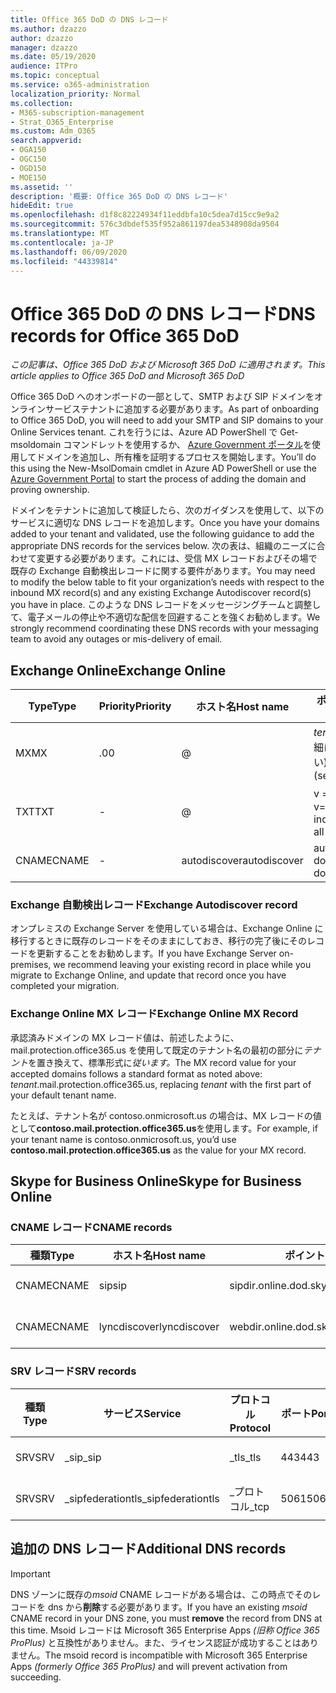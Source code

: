 ```yaml
---
title: Office 365 DoD の DNS レコード
ms.author: dzazzo
author: dzazzo
manager: dzazzo
ms.date: 05/19/2020
audience: ITPro
ms.topic: conceptual
ms.service: o365-administration
localization_priority: Normal
ms.collection:
- M365-subscription-management
- Strat_O365_Enterprise
ms.custom: Adm_O365
search.appverid:
- OGA150
- OGC150
- OGD150
- MOE150
ms.assetid: ''
description: '概要: Office 365 DoD の DNS レコード'
hideEdit: true
ms.openlocfilehash: d1f8c82224934f11eddbfa10c5dea7d15cc9e9a2
ms.sourcegitcommit: 576c3dbdef535f952a861197dea5348908da9504
ms.translationtype: MT
ms.contentlocale: ja-JP
ms.lasthandoff: 06/09/2020
ms.locfileid: "44339814"
---
```

# <a name="dns-records-for-office-365-dod"></a><span data-ttu-id="97c65-103">Office 365 DoD の DNS レコード</span><span class="sxs-lookup"><span data-stu-id="97c65-103">DNS records for Office 365 DoD</span></span>

<span data-ttu-id="97c65-104">*この記事は、Office 365 DoD および Microsoft 365 DoD に適用されます。*</span><span class="sxs-lookup"><span data-stu-id="97c65-104">*This article applies to Office 365 DoD and Microsoft 365 DoD*</span></span>

<span data-ttu-id="97c65-105">Office 365 DoD へのオンボードの一部として、SMTP および SIP ドメインをオンラインサービステナントに追加する必要があります。</span><span class="sxs-lookup"><span data-stu-id="97c65-105">As part of onboarding to Office 365 DoD, you will need to add your SMTP and SIP domains to your Online Services tenant.</span></span>  <span data-ttu-id="97c65-106">これを行うには、Azure AD PowerShell で Get-msoldomain コマンドレットを使用するか、 [Azure Government ポータル](https://portal.azure.us)を使用してドメインを追加し、所有権を証明するプロセスを開始します。</span><span class="sxs-lookup"><span data-stu-id="97c65-106">You’ll do this using the New-MsolDomain cmdlet in Azure AD PowerShell or use the [Azure Government Portal](https://portal.azure.us) to start the process of adding the domain and proving ownership.</span></span>

<span data-ttu-id="97c65-107">ドメインをテナントに追加して検証したら、次のガイダンスを使用して、以下のサービスに適切な DNS レコードを追加します。</span><span class="sxs-lookup"><span data-stu-id="97c65-107">Once you have your domains added to your tenant and validated, use the following guidance to add the appropriate DNS records for the services below.</span></span>  <span data-ttu-id="97c65-108">次の表は、組織のニーズに合わせて変更する必要があります。これには、受信 MX レコードおよびその場で既存の Exchange 自動検出レコードに関する要件があります。</span><span class="sxs-lookup"><span data-stu-id="97c65-108">You may need to modify the below table to fit your organization’s needs with respect to the inbound MX record(s) and any existing Exchange Autodiscover record(s) you have in place.</span></span>  <span data-ttu-id="97c65-109">このような DNS レコードをメッセージングチームと調整して、電子メールの停止や不適切な配信を回避することを強くお勧めします。</span><span class="sxs-lookup"><span data-stu-id="97c65-109">We strongly recommend coordinating these DNS records with your messaging team to avoid any outages or mis-delivery of email.</span></span>

## <a name="exchange-online"></a><span data-ttu-id="97c65-110">Exchange Online</span><span class="sxs-lookup"><span data-stu-id="97c65-110">Exchange Online</span></span>

| <span data-ttu-id="97c65-111">Type</span><span class="sxs-lookup"><span data-stu-id="97c65-111">Type</span></span> | <span data-ttu-id="97c65-112">Priority</span><span class="sxs-lookup"><span data-stu-id="97c65-112">Priority</span></span> | <span data-ttu-id="97c65-113">ホスト名</span><span class="sxs-lookup"><span data-stu-id="97c65-113">Host name</span></span> | <span data-ttu-id="97c65-114">ポイント (アドレスまたは値)</span><span class="sxs-lookup"><span data-stu-id="97c65-114">Points to address or value</span></span> | <span data-ttu-id="97c65-115">TTL</span><span class="sxs-lookup"><span data-stu-id="97c65-115">TTL</span></span> |
| --- | --- | --- | --- | --- |
| <span data-ttu-id="97c65-116">MX</span><span class="sxs-lookup"><span data-stu-id="97c65-116">MX</span></span> | <span data-ttu-id="97c65-117">.0</span><span class="sxs-lookup"><span data-stu-id="97c65-117">0</span></span> | @ | <span data-ttu-id="97c65-118">*tenant*mail.protection.office365.us (詳細については、以下を参照してください)</span><span class="sxs-lookup"><span data-stu-id="97c65-118">*tenant*.mail.protection.office365.us (see below for additional details)</span></span> | <span data-ttu-id="97c65-119">1 Hour</span><span class="sxs-lookup"><span data-stu-id="97c65-119">1 Hour</span></span> |
| <span data-ttu-id="97c65-120">TXT</span><span class="sxs-lookup"><span data-stu-id="97c65-120">TXT</span></span> | - | @ | <span data-ttu-id="97c65-121">v = spf1 には、以下が含まれます。</span><span class="sxs-lookup"><span data-stu-id="97c65-121">v=spf1 include:spf.protection.office365.us -all</span></span> | <span data-ttu-id="97c65-122">1 Hour</span><span class="sxs-lookup"><span data-stu-id="97c65-122">1 Hour</span></span> |
| <span data-ttu-id="97c65-123">CNAME</span><span class="sxs-lookup"><span data-stu-id="97c65-123">CNAME</span></span> | - | <span data-ttu-id="97c65-124">autodiscover</span><span class="sxs-lookup"><span data-stu-id="97c65-124">autodiscover</span></span> | <span data-ttu-id="97c65-125">autodiscover-dod.office365.us</span><span class="sxs-lookup"><span data-stu-id="97c65-125">autodiscover-dod.office365.us</span></span> | <span data-ttu-id="97c65-126">1 Hour</span><span class="sxs-lookup"><span data-stu-id="97c65-126">1 Hour</span></span> |

### <a name="exchange-autodiscover-record"></a><span data-ttu-id="97c65-127">Exchange 自動検出レコード</span><span class="sxs-lookup"><span data-stu-id="97c65-127">Exchange Autodiscover record</span></span>

<span data-ttu-id="97c65-128">オンプレミスの Exchange Server を使用している場合は、Exchange Online に移行するときに既存のレコードをそのままにしておき、移行の完了後にそのレコードを更新することをお勧めします。</span><span class="sxs-lookup"><span data-stu-id="97c65-128">If you have Exchange Server on-premises, we recommend leaving your existing record in place while you migrate to Exchange Online, and update that record once you have completed your migration.</span></span>

### <a name="exchange-online-mx-record"></a><span data-ttu-id="97c65-129">Exchange Online MX レコード</span><span class="sxs-lookup"><span data-stu-id="97c65-129">Exchange Online MX Record</span></span>

<span data-ttu-id="97c65-130">承認済みドメインの MX レコード値は、前述したように、mail.protection.office365.us を使用して既定のテナント名の最初の部分に*テナント*を置き換えて、標準形式に*従います。*</span><span class="sxs-lookup"><span data-stu-id="97c65-130">The MX record value for your accepted domains follows a standard format as noted above: *tenant*.mail.protection.office365.us, replacing *tenant* with the first part of your default tenant name.</span></span>

<span data-ttu-id="97c65-131">たとえば、テナント名が contoso.onmicrosoft.us の場合は、MX レコードの値として**contoso.mail.protection.office365.us**を使用します。</span><span class="sxs-lookup"><span data-stu-id="97c65-131">For example, if your tenant name is contoso.onmicrosoft.us, you’d use **contoso.mail.protection.office365.us** as the value for your MX record.</span></span>

## <a name="skype-for-business-online"></a><span data-ttu-id="97c65-132">Skype for Business Online</span><span class="sxs-lookup"><span data-stu-id="97c65-132">Skype for Business Online</span></span>

### <a name="cname-records"></a><span data-ttu-id="97c65-133">CNAME レコード</span><span class="sxs-lookup"><span data-stu-id="97c65-133">CNAME records</span></span>

| <span data-ttu-id="97c65-134">種類</span><span class="sxs-lookup"><span data-stu-id="97c65-134">Type</span></span> | <span data-ttu-id="97c65-135">ホスト名</span><span class="sxs-lookup"><span data-stu-id="97c65-135">Host name</span></span> | <span data-ttu-id="97c65-136">ポイント (アドレスまたは値)</span><span class="sxs-lookup"><span data-stu-id="97c65-136">Points to address or value</span></span> | <span data-ttu-id="97c65-137">TTL</span><span class="sxs-lookup"><span data-stu-id="97c65-137">TTL</span></span> |
| --- | --- | --- | --- |
| <span data-ttu-id="97c65-138">CNAME</span><span class="sxs-lookup"><span data-stu-id="97c65-138">CNAME</span></span> | <span data-ttu-id="97c65-139">sip</span><span class="sxs-lookup"><span data-stu-id="97c65-139">sip</span></span> | <span data-ttu-id="97c65-140">sipdir.online.dod.skypeforbusiness.us</span><span class="sxs-lookup"><span data-stu-id="97c65-140">sipdir.online.dod.skypeforbusiness.us</span></span> | <span data-ttu-id="97c65-141">1 Hour</span><span class="sxs-lookup"><span data-stu-id="97c65-141">1 Hour</span></span> |
| <span data-ttu-id="97c65-142">CNAME</span><span class="sxs-lookup"><span data-stu-id="97c65-142">CNAME</span></span> | <span data-ttu-id="97c65-143">lyncdiscover</span><span class="sxs-lookup"><span data-stu-id="97c65-143">lyncdiscover</span></span> | <span data-ttu-id="97c65-144">webdir.online.dod.skypeforbusiness.us</span><span class="sxs-lookup"><span data-stu-id="97c65-144">webdir.online.dod.skypeforbusiness.us</span></span> | <span data-ttu-id="97c65-145">1 Hour</span><span class="sxs-lookup"><span data-stu-id="97c65-145">1 Hour</span></span> | 

### <a name="srv-records"></a><span data-ttu-id="97c65-146">SRV レコード</span><span class="sxs-lookup"><span data-stu-id="97c65-146">SRV records</span></span>

| <span data-ttu-id="97c65-147">種類</span><span class="sxs-lookup"><span data-stu-id="97c65-147">Type</span></span> | <span data-ttu-id="97c65-148">サービス</span><span class="sxs-lookup"><span data-stu-id="97c65-148">Service</span></span> | <span data-ttu-id="97c65-149">プロトコル</span><span class="sxs-lookup"><span data-stu-id="97c65-149">Protocol</span></span> | <span data-ttu-id="97c65-150">ポート</span><span class="sxs-lookup"><span data-stu-id="97c65-150">Port</span></span> | <span data-ttu-id="97c65-151">太さ</span><span class="sxs-lookup"><span data-stu-id="97c65-151">Weight</span></span> | <span data-ttu-id="97c65-152">優先度</span><span class="sxs-lookup"><span data-stu-id="97c65-152">Priority</span></span> | <span data-ttu-id="97c65-153">氏名</span><span class="sxs-lookup"><span data-stu-id="97c65-153">Name</span></span> | <span data-ttu-id="97c65-154">Target</span><span class="sxs-lookup"><span data-stu-id="97c65-154">Target</span></span> | <span data-ttu-id="97c65-155">TTL</span><span class="sxs-lookup"><span data-stu-id="97c65-155">TTL</span></span> |
| --- | --- | --- | --- | --- | --- | --- | --- | --- |
| <span data-ttu-id="97c65-156">SRV</span><span class="sxs-lookup"><span data-stu-id="97c65-156">SRV</span></span> | <span data-ttu-id="97c65-157">\_sip</span><span class="sxs-lookup"><span data-stu-id="97c65-157">\_sip</span></span> | <span data-ttu-id="97c65-158">\_tls</span><span class="sxs-lookup"><span data-stu-id="97c65-158">\_tls</span></span> | <span data-ttu-id="97c65-159">443</span><span class="sxs-lookup"><span data-stu-id="97c65-159">443</span></span> | <span data-ttu-id="97c65-160">1 </span><span class="sxs-lookup"><span data-stu-id="97c65-160">1</span></span> | <span data-ttu-id="97c65-161">100</span><span class="sxs-lookup"><span data-stu-id="97c65-161">100</span></span> | @ | <span data-ttu-id="97c65-162">sipdir.online.dod.skypeforbusiness.us</span><span class="sxs-lookup"><span data-stu-id="97c65-162">sipdir.online.dod.skypeforbusiness.us</span></span> | <span data-ttu-id="97c65-163">1 Hour</span><span class="sxs-lookup"><span data-stu-id="97c65-163">1 Hour</span></span> |
| <span data-ttu-id="97c65-164">SRV</span><span class="sxs-lookup"><span data-stu-id="97c65-164">SRV</span></span> | <span data-ttu-id="97c65-165">\_sipfederationtls</span><span class="sxs-lookup"><span data-stu-id="97c65-165">\_sipfederationtls</span></span> | <span data-ttu-id="97c65-166">\_プロトコル</span><span class="sxs-lookup"><span data-stu-id="97c65-166">\_tcp</span></span> | <span data-ttu-id="97c65-167">5061</span><span class="sxs-lookup"><span data-stu-id="97c65-167">5061</span></span> | <span data-ttu-id="97c65-168">1 </span><span class="sxs-lookup"><span data-stu-id="97c65-168">1</span></span> | <span data-ttu-id="97c65-169">100</span><span class="sxs-lookup"><span data-stu-id="97c65-169">100</span></span> | @ | <span data-ttu-id="97c65-170">sipfed.online.dod.skypeforbusiness.us</span><span class="sxs-lookup"><span data-stu-id="97c65-170">sipfed.online.dod.skypeforbusiness.us</span></span> | <span data-ttu-id="97c65-171">1 Hour</span><span class="sxs-lookup"><span data-stu-id="97c65-171">1 Hour</span></span> |

## <a name="additional-dns-records"></a><span data-ttu-id="97c65-172">追加の DNS レコード</span><span class="sxs-lookup"><span data-stu-id="97c65-172">Additional DNS records</span></span>

> [!IMPORTANT]
> <span data-ttu-id="97c65-173">DNS ゾーンに既存の*msoid* CNAME レコードがある場合は、この時点でそのレコードを dns から**削除**する必要があります。</span><span class="sxs-lookup"><span data-stu-id="97c65-173">If you have an existing *msoid* CNAME record in your DNS zone, you must **remove** the record from DNS at this time.</span></span>  <span data-ttu-id="97c65-174">Msoid レコードは Microsoft 365 Enterprise Apps *(旧称 Office 365 ProPlus)* と互換性がありません。また、ライセンス認証が成功することはありません。</span><span class="sxs-lookup"><span data-stu-id="97c65-174">The msoid record is incompatible with Microsoft 365 Enterprise Apps *(formerly Office 365 ProPlus)* and will prevent activation from succeeding.</span></span>
